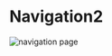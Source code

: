 # Navigation2

![navigation page](https://user-images.githubusercontent.com/114645429/194049341-26242a7f-35ed-43bb-b4ad-54ffd00e6c87.png)

